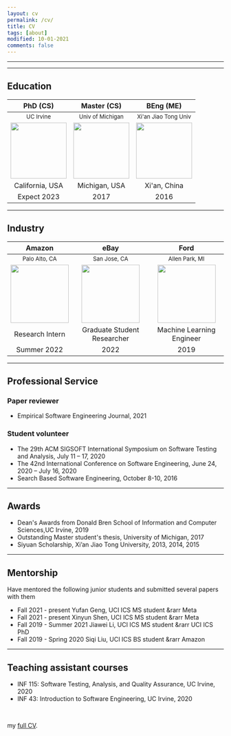 ```yaml
---
layout: cv
permalink: /cv/
title: CV
tags: [about]
modified: 10-01-2021
comments: false
---
```

________
________

## Education


PhD (CS)                   |         Master (CS)         |          BEng (ME)
:-------------------------:| :-------------------------: |  :-------------------------:
 <font size="2"> UC Irvine </font>      |     <font size="2"> Univ of Michigan </font>      |     <font size="2"> Xi'an Jiao Tong Univ </font> 
<img src="{{ site.baseurl }}/images/uci_logo.png" class="img-thumbnail" style="min-height:100px; height:130px;"> |   <img src="{{ site.baseurl }}/images/um.png" class="img-thumbnail" style="min-height:100px; height:130px;"> |  <img src="{{ site.baseurl }}/images/Xian_Jiaotong_University.png" class="img-thumbnail" style="min-height:100px; height:130px;">
California, USA            |         Michigan, USA       |         Xi'an, China
Expect 2023                |         2017                |         2016


_______
## Industry

Amazon                      |         eBay                |          Ford
:-------------------------: | :-------------------------: |  :-------------------------:
<font size="2"> Palo Alto, CA </font>               |      <font size="2"> San Jose, CA </font>           |     <font size="2"> Allen Park, MI </font>
<img src="{{ site.baseurl }}/images/amazon.png" class="img-thumbnail" style="min-height:50px; width:135px;"> |  <img src="{{ site.baseurl }}/images/EBay_logo.png" class="img-thumbnail" style="min-height:50px; width:135px;"> | <img src="{{ site.baseurl }}/images/ford-logo.png" class="img-thumbnail" style="min-height:50px; width:135px;">
Research Intern            |  Graduate Student Researcher  |   Machine Learning Engineer
Summer 2022                |        2022            |        2019


_______

## Professional Service

### Paper reviewer
- Empirical Software Engineering Journal, 2021

### Student volunteer
- The 29th ACM SIGSOFT International Symposium on Software Testing and Analysis, July 11 – 17, 2020
- The 42nd International Conference on Software Engineering, June 24, 2020 – July 16, 2020
- Search Based Software Engineering, October 8-10, 2016

_______

## Awards

- Dean's Awards from Donald Bren School of Information and Computer Sciences,UC Irvine,  2019
- Outstanding Master student's thesis, University of Michigan, 2017
- Siyuan Scholarship, Xi’an Jiao Tong University, 2013, 2014, 2015

_______
## Mentorship

Have mentored the following junior students and submitted several papers with them

- Fall 2021 - present    Yufan Geng, UCI ICS MS student &rarr Meta
- Fall 2021 - present    Xinyun Shen, UCI ICS MS student &rarr Meta
- Fall 2019 - Summer 2021    Jiawei Li, UCI ICS MS student &rarr UCI ICS PhD
- Fall 2019 - Spring 2020    Siqi Liu, UCI ICS BS student &rarr Amazon
_______

## Teaching assistant courses

- INF 115: Software Testing, Analysis, and Quality Assurance, UC Irvine, 2020
- INF 43:  Introduction to Software Engineering, UC Irvine, 2020

<br />

my <a href="https://github.com/Jirigesi/Jirigesi.github.io/blob/master/CV.pdf">full CV</a>.

<br />
